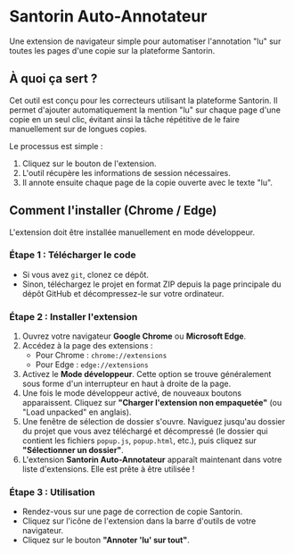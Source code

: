# Santorin Auto-Annotateur

Une extension de navigateur simple pour automatiser l'annotation "lu" sur toutes les pages d'une copie sur la plateforme Santorin.

## À quoi ça sert ?

Cet outil est conçu pour les correcteurs utilisant la plateforme Santorin. Il permet d'ajouter automatiquement la mention "lu" sur chaque page d'une copie en un seul clic, évitant ainsi la tâche répétitive de le faire manuellement sur de longues copies.

Le processus est simple :
1.  Cliquez sur le bouton de l'extension.
2.  L'outil récupère les informations de session nécessaires.
3.  Il annote ensuite chaque page de la copie ouverte avec le texte "lu".

## Comment l'installer (Chrome / Edge)

L'extension doit être installée manuellement en mode développeur.

### Étape 1 : Télécharger le code

- Si vous avez `git`, clonez ce dépôt.
- Sinon, téléchargez le projet en format ZIP depuis la page principale du dépôt GitHub et décompressez-le sur votre ordinateur.

### Étape 2 : Installer l'extension

1.  Ouvrez votre navigateur **Google Chrome** ou **Microsoft Edge**.
2.  Accédez à la page des extensions :
    - Pour Chrome : `chrome://extensions`
    - Pour Edge : `edge://extensions`
3.  Activez le **Mode développeur**. Cette option se trouve généralement sous forme d'un interrupteur en haut à droite de la page.
4.  Une fois le mode développeur activé, de nouveaux boutons apparaissent. Cliquez sur **"Charger l'extension non empaquetée"** (ou "Load unpacked" en anglais).
5.  Une fenêtre de sélection de dossier s'ouvre. Naviguez jusqu'au dossier du projet que vous avez téléchargé et décompressé (le dossier qui contient les fichiers `popup.js`, `popup.html`, etc.), puis cliquez sur **"Sélectionner un dossier"**.
6.  L'extension **Santorin Auto-Annotateur** apparaît maintenant dans votre liste d'extensions. Elle est prête à être utilisée !

### Étape 3 : Utilisation

- Rendez-vous sur une page de correction de copie Santorin.
- Cliquez sur l'icône de l'extension dans la barre d'outils de votre navigateur.
- Cliquez sur le bouton **"Annoter 'lu' sur tout"**.
